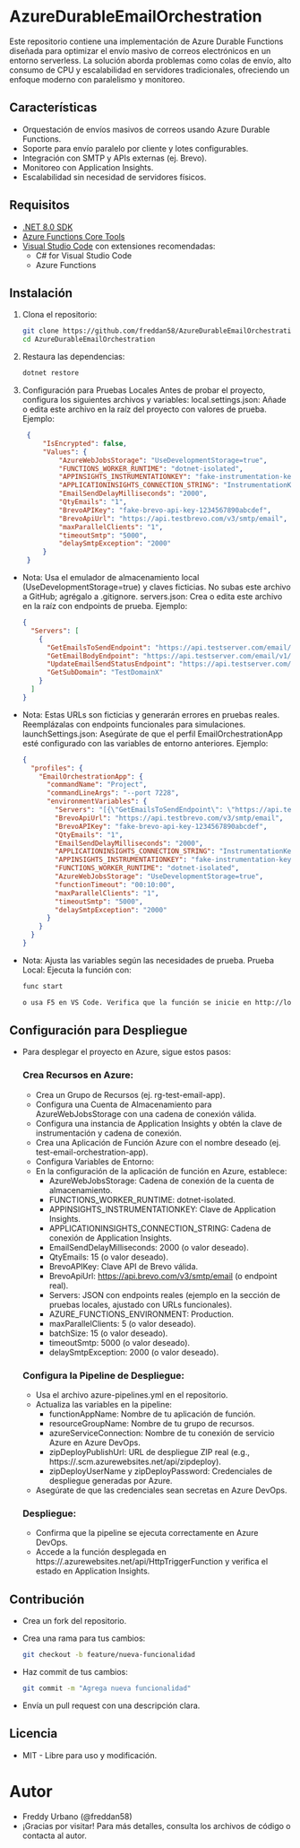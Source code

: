 # AzureDurableEmailOrchestration

Este repositorio contiene una implementación de Azure Durable Functions diseñada para optimizar el envío masivo de correos electrónicos en un entorno serverless. La solución aborda problemas como colas de envío, alto consumo de CPU y escalabilidad en servidores tradicionales, ofreciendo un enfoque moderno con paralelismo y monitoreo.

## Características
- Orquestación de envíos masivos de correos usando Azure Durable Functions.
- Soporte para envío paralelo por cliente y lotes configurables.
- Integración con SMTP y APIs externas (ej. Brevo).
- Monitoreo con Application Insights.
- Escalabilidad sin necesidad de servidores físicos.

## Requisitos
- [.NET 8.0 SDK](https://dotnet.microsoft.com/download/dotnet/8.0)
- [Azure Functions Core Tools](https://docs.microsoft.com/en-us/azure/azure-functions/functions-run-local)
- [Visual Studio Code](https://code.visualstudio.com/) con extensiones recomendadas:
  - C# for Visual Studio Code
  - Azure Functions

## Instalación
1. Clona el repositorio:
   ```bash
   git clone https://github.com/freddan58/AzureDurableEmailOrchestration.git
   cd AzureDurableEmailOrchestration

2. Restaura las dependencias:
   ```bash
   dotnet restore

3. Configuración para Pruebas Locales
  Antes de probar el proyecto, configura los siguientes archivos y variables:
  local.settings.json: Añade o edita este archivo en la raíz del proyecto con valores de prueba. 
  Ejemplo:
   ```json
    {
        "IsEncrypted": false,
        "Values": {
            "AzureWebJobsStorage": "UseDevelopmentStorage=true",
            "FUNCTIONS_WORKER_RUNTIME": "dotnet-isolated",
            "APPINSIGHTS_INSTRUMENTATIONKEY": "fake-instrumentation-key-1234567890",
            "APPLICATIONINSIGHTS_CONNECTION_STRING": "InstrumentationKey=fake-instrumentation-key-1234567890;IngestionEndpoint=https://testregion-1.in.applicationinsights.azure.com/;LiveEndpoint=https://testregion.livediagnostics.monitor.azure.com/;ApplicationId=fake-app-id-123456",
            "EmailSendDelayMilliseconds": "2000",
            "QtyEmails": "1",
            "BrevoAPIKey": "fake-brevo-api-key-1234567890abcdef",
            "BrevoApiUrl": "https://api.testbrevo.com/v3/smtp/email",
            "maxParallelClients": "1",
            "timeoutSmtp": "5000",
            "delaySmtpException": "2000"
        }
    }

- Nota: Usa el emulador de almacenamiento local (UseDevelopmentStorage=true) y claves ficticias. No subas este archivo a GitHub; agrégalo a .gitignore.
servers.json: Crea o edita este archivo en la raíz con endpoints de prueba. Ejemplo:
  ```json
  {
    "Servers": [
      {
        "GetEmailsToSendEndpoint": "https://api.testserver.com/email/v1/get-emails?limit=10",
        "GetEmailBodyEndpoint": "https://api.testserver.com/email/v1/get-body",
        "UpdateEmailSendStatusEndpoint": "https://api.testserver.com/email/v1/update-status",
        "GetSubDomain": "TestDomainX"
      }
    ]
  }

- Nota: Estas URLs son ficticias y generarán errores en pruebas reales. Reemplázalas con endpoints funcionales para simulaciones.
  launchSettings.json: Asegúrate de que el perfil EmailOrchestrationApp esté configurado con las variables de entorno anteriores. Ejemplo:

  ```json
  {
    "profiles": {
      "EmailOrchestrationApp": {
        "commandName": "Project",
        "commandLineArgs": "--port 7228",
        "environmentVariables": {
          "Servers": "[{\"GetEmailsToSendEndpoint\": \"https://api.testserver.com/email/v1/get-emails?limit=10\", \"GetEmailBodyEndpoint\": \"https://api.testserver.com/email/v1/get-body\", \"UpdateEmailSendStatusEndpoint\": \"https://api.testserver.com/email/v1/update-status\", \"GetSubDomain\": \"TestDomainX\"}]",
          "BrevoApiUrl": "https://api.testbrevo.com/v3/smtp/email",
          "BrevoAPIKey": "fake-brevo-api-key-1234567890abcdef",
          "QtyEmails": "1",
          "EmailSendDelayMilliseconds": "2000",
          "APPLICATIONINSIGHTS_CONNECTION_STRING": "InstrumentationKey=fake-instrumentation-key-1234567890;IngestionEndpoint=https://testregion-1.in.applicationinsights.azure.com/;LiveEndpoint=https://testregion.livediagnostics.monitor.azure.com/;ApplicationId=fake-app-id-123456",
          "APPINSIGHTS_INSTRUMENTATIONKEY": "fake-instrumentation-key-1234567890",
          "FUNCTIONS_WORKER_RUNTIME": "dotnet-isolated",
          "AzureWebJobsStorage": "UseDevelopmentStorage=true",
          "functionTimeout": "00:10:00",
          "maxParallelClients": "1",
          "timeoutSmtp": "5000",
          "delaySmtpException": "2000"
        }
      }
    }
  }

- Nota: Ajusta las variables según las necesidades de prueba.
  Prueba Local: Ejecuta la función con:

  ```bash
  func start

  o usa F5 en VS Code. Verifica que la función se inicie en http://localhost:7228 y que los logs muestren el procesamiento (los endpoints ficticios generarán errores esperados).

## Configuración para Despliegue
- Para desplegar el proyecto en Azure, sigue estos pasos:

    ### Crea Recursos en Azure:
    - Crea un Grupo de Recursos (ej. rg-test-email-app).
    - Configura una Cuenta de Almacenamiento para AzureWebJobsStorage con una cadena de conexión válida.
    - Configura una instancia de Application Insights y obtén la clave de instrumentación y cadena de conexión.
    - Crea una Aplicación de Función Azure con el nombre deseado (ej. test-email-orchestration-app).
    - Configura Variables de Entorno:
    - En la configuración de la aplicación de función en Azure, establece:
        - AzureWebJobsStorage: Cadena de conexión de la cuenta de almacenamiento.
        - FUNCTIONS_WORKER_RUNTIME: dotnet-isolated.
        - APPINSIGHTS_INSTRUMENTATIONKEY: Clave de Application Insights.
        - APPLICATIONINSIGHTS_CONNECTION_STRING: Cadena de conexión de Application Insights.
        - EmailSendDelayMilliseconds: 2000 (o valor deseado).
        - QtyEmails: 15 (o valor deseado).
        - BrevoAPIKey: Clave API de Brevo válida.
        - BrevoApiUrl: https://api.brevo.com/v3/smtp/email (o endpoint real).
        - Servers: JSON con endpoints reales (ejemplo en la sección de pruebas locales, ajustado con URLs funcionales).
        - AZURE_FUNCTIONS_ENVIRONMENT: Production.
        - maxParallelClients: 5 (o valor deseado).
        - batchSize: 15 (o valor deseado).
        - timeoutSmtp: 5000 (o valor deseado).
        - delaySmtpException: 2000 (o valor deseado).
    ### Configura la Pipeline de Despliegue:
    - Usa el archivo azure-pipelines.yml en el repositorio.
    - Actualiza las variables en la pipeline:
      - functionAppName: Nombre de tu aplicación de función.
      - resourceGroupName: Nombre de tu grupo de recursos.
      - azureServiceConnection: Nombre de tu conexión de servicio Azure en Azure DevOps.
      - zipDeployPublishUrl: URL de despliegue ZIP real (e.g., https://<tu-app>.scm.azurewebsites.net/api/zipdeploy).
      - zipDeployUserName y zipDeployPassword: Credenciales de despliegue generadas por Azure.
    - Asegúrate de que las credenciales sean secretas en Azure DevOps.
    ### Despliegue:
    - Confirma que la pipeline se ejecuta correctamente en Azure DevOps.
    - Accede a la función desplegada en https://<tu-app>.azurewebsites.net/api/HttpTriggerFunction y verifica el estado en Application Insights.

## Contribución
- Crea un fork del repositorio.
- Crea una rama para tus cambios:

  ```bash
  git checkout -b feature/nueva-funcionalidad

- Haz commit de tus cambios:
  
  ```bash
  git commit -m "Agrega nueva funcionalidad"
- Envía un pull request con una descripción clara.
## Licencia
- MIT - Libre para uso y modificación.

# Autor
- Freddy Urbano (@freddan58)
- ¡Gracias por visitar! Para más detalles, consulta los archivos de código o contacta al autor.